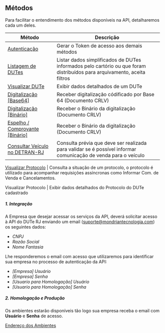 ## Métodos 

Para facilitar o entendimento dos métodos disponíveis na API, detalharemos cada um deles.


Método | Descrição
------------ | -------------
[Autenticação](metodos/autenticacao.md) | Gerar o Token de acesso aos demais métodos
[Listagem de DUTes](metodos/dutes_index.md) | Listar dados simplificados de DUTes informados pelo cartório ou que foram distribuídos para arquivamento, aceita filtros  
[Visualizar DUTe](metodos/dutes_show.md) | Exibir dados detalhados de um DUTe
[Digitalização [Base64]](metodos/dutes_imagem.md) | Receber digitalização códificado por Base 64  (Documento CRLV)
[Digitalização [Binário]](metodos/dutes_imagem_download.md)| Receber o Binário da digitalização (Documento CRLV)
[Espelho / Comprovante [Binário]](metodos/dutes_imprimir.md) | Receber o Binário da digitalização (Documento CRLV)
[Consultar Veículo no DETRAN-RJ](metodos/veiculos.md) | Consulta prévia que deve ser realizada para validar se é possível informar comunicação de venda para o veículo


[Visualizar Protocolo](metodos/protocolos_show.md) | Consulta a situação de um protocolo, o protocolo é utilizado para acompanhar requisições assíncronas como Informar Com. de Venda e Cancelamentos. 

Visualizar Protocolo | Exibir dados detalhados do Protocolo do DUTe cadastrado 

##### 1. Integração

A Empresa que desejar acessar os serviços da API, deverá solicitar acesso à API do DUTe RJ enviando um email (suporte@mondriantecnologia.com) os seguintes dados:

* *CNPJ*
* *Razão Social*
* *Nome Fantasia*

Lhe responderemos o email com acesso que utilizaremos para identificar sua empresa no processo de autenticação da API:

* *[Empresa] Usuário*
* *[Empresa] Senha*
* *[Usuario para Homologação] Usuário*
* *[Usuario para Homologação] Senha*

##### 2. Homologação e Produção

Os ambientes estarão disponíveis tão logo sua empresa receba o email com __Usuário__ e __Senha__ de acesso.

[Endereço dos Ambientes](ambiente.md)